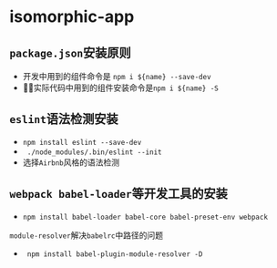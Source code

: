 # isomorphic-app
``package.json``安装原则
---------
- 开发中用到的组件命令是 ```npm i ${name} --save-dev``` 
- 实际代码中用到的组件安装命令是```npm i ${name} -S```

```eslint```语法检测安装
------------
- ```npm install eslint --save-dev```
- ``` ./node_modules/.bin/eslint --init```
- 选择```Airbnb```风格的语法检测

```webpack babel-loader```等开发工具的安装
-------------
- ```npm install babel-loader babel-core babel-preset-env webpack```

```module-resolver```解决```babelrc```中路径的问题
- ``` npm install babel-plugin-module-resolver -D```
